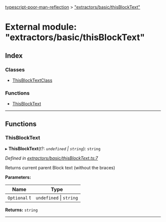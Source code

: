 [typescript-poor-man-reflection](../README.md) > ["extractors/basic/thisBlockText"](../modules/_extractors_basic_thisblocktext_.md)

# External module: "extractors/basic/thisBlockText"

## Index

### Classes

* [ThisBlockTextClass](../classes/_extractors_basic_thisblocktext_.thisblocktextclass.md)

### Functions

* [ThisBlockText](_extractors_basic_thisblocktext_.md#thisblocktext)

---

## Functions

<a id="thisblocktext"></a>

###  ThisBlockText

▸ **ThisBlockText**(t?: *`undefined` \| `string`*): `string`

*Defined in [extractors/basic/thisBlockText.ts:7](https://github.com/cancerberoSgx/typescript-poor-man-reflection/blob/0b69fa7/src/extractors/basic/thisBlockText.ts#L7)*

Returns current parent Block text (without the braces)

**Parameters:**

| Name | Type |
| ------ | ------ |
| `Optional` t | `undefined` \| `string` |

**Returns:** `string`

___

